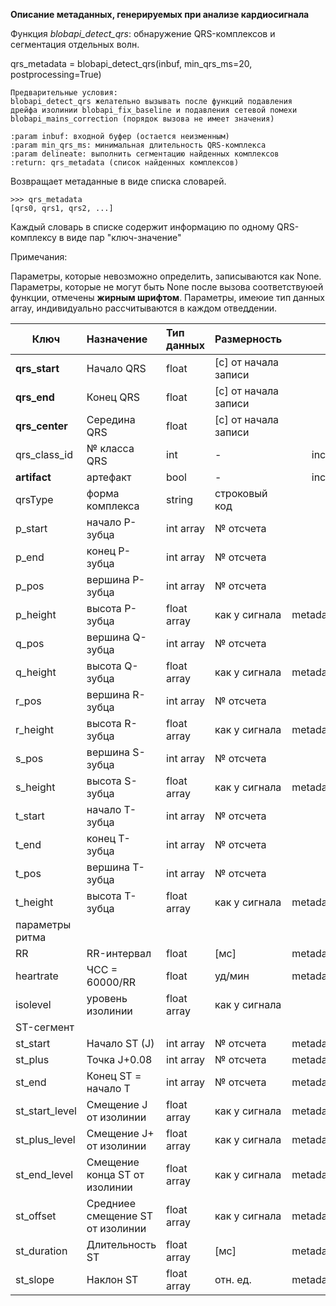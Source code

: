 **Описание метаданных, генерируемых при анализе кардиосигнала**

Функция *blobapi_detect_qrs*: обнаружение QRS-комплексов и сегментация отдельных волн.

qrs_metadata = blobapi_detect_qrs(inbuf, min_qrs_ms=20, postprocessing=True)

    Предварительные условия:
    blobapi_detect_qrs желательно вызывать после функций подавления
    дрейфа изолинии blobapi_fix_baseline и подавления сетевой помехи
    blobapi_mains_correction (порядок вызова не имеет значения)

    :param inbuf: входной буфер (остается неизменным)
    :param min_qrs_ms: минимальная длительность QRS-комплекса
    :param delineate: выполнить сегментацию найденных комплексов
    :return: qrs_metadata (список найденных комплексов)


Возвращает метаданные в виде списка словарей.

```
>>> qrs_metadata
[qrs0, qrs1, qrs2, ...]
```
Каждый словарь в списке содержит информацию по одному QRS-комплексу в виде пар "ключ-значение"

Примечания:

Параметры, которые невозможно определить, записываются как None.
Параметры, которые не могут быть None после вызова соответствуюей функции,
отмечены **жирным шрифтом**.
Параметры, имеюие тип данных array, индивидуально рассчитываются в каждом отведдении.


| Ключ | Назначение | Тип данных | Размерность | Какая процедура рассчитывает |
| ---- |:---------- | :--------- | :---------- | ---------------------------: |
| **qrs_start** | Начало QRS | float | [с] от начала записи | qrs_detection |
| **qrs_end** | Конец QRS | float | [с] от начала записи | qrs_detection |
| **qrs_center** | Середина QRS | float | [с] от начала записи | qrs_detection |
| qrs_class_id | № класса QRS | int | - | incremental_classifier |
| **artifact** | артефакт | bool | - | incremental_classifier |
| qrsType | форма комплекса | string | строковый код | find_points |
| p_start | начало P-зубца | int array | № отсчета | find_points |
| p_end | конец P-зубца | int array | № отсчета | find_points |
| p_pos | вершина P-зубца | int array | № отсчета | find_points |
| p_height | высота P-зубца | float array | как у сигнала | metadata_postprocessing |
| q_pos | вершина Q-зубца | int array | № отсчета | find_points |
| q_height | высота Q-зубца | float array | как у сигнала | metadata_postprocessing |
| r_pos | вершина R-зубца | int array | № отсчета | find_points |
| r_height | высота R-зубца | float array | как у сигнала | metadata_postprocessing |
| s_pos | вершина S-зубца | int array | № отсчета | find_points |
| s_height | высота S-зубца | float array | как у сигнала | metadata_postprocessing |
| t_start | начало T-зубца | int array | № отсчета | find_points |
| t_end | конец T-зубца | int array | № отсчета | find_points |
| t_pos | вершина T-зубца | int array | № отсчета | find_points |
| t_height | высота T-зубца | float array | как у сигнала | metadata_postprocessing |
| параметры ритма |
| RR | RR-интервал | float | [мс] | metadata_postprocessing |
| heartrate | ЧСС = 60000/RR| float | уд/мин | metadata_postprocessing |
| isolevel | уровень изолинии | float array | как у сигнала | find_points |
| ST-сегмент |
| st_start | Начало ST (J) | int array | № отсчета | metadata_postprocessing |
| st_plus | Точка J+0.08 | int array | № отсчета | metadata_postprocessing |
| st_end | Конец ST = начало T | int array | № отсчета | metadata_postprocessing |
| st_start_level | Смещение J от изолинии | float array | как у сигнала | metadata_postprocessing |
| st_plus_level | Смещение J+ от изолинии | float array | как у сигнала | metadata_postprocessing |
| st_end_level | Смещение конца ST от изолинии | float array | как у сигнала | metadata_postprocessing |
| st_offset | Средниее смещение ST от изолинии | float array | как у сигнала | metadata_postprocessing |
| st_duration | Длительность ST | float array | [мс] | metadata_postprocessing |
| st_slope | Наклон ST | float array | отн. ед. | metadata_postprocessing |
